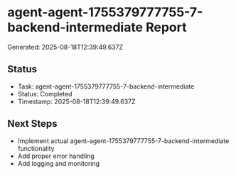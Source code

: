 # agent-agent-1755379777755-7-backend-intermediate Report

Generated: 2025-08-18T12:39:49.637Z

## Status
- Task: agent-agent-1755379777755-7-backend-intermediate
- Status: Completed
- Timestamp: 2025-08-18T12:39:49.637Z

## Next Steps
- Implement actual agent-agent-1755379777755-7-backend-intermediate functionality
- Add proper error handling
- Add logging and monitoring
